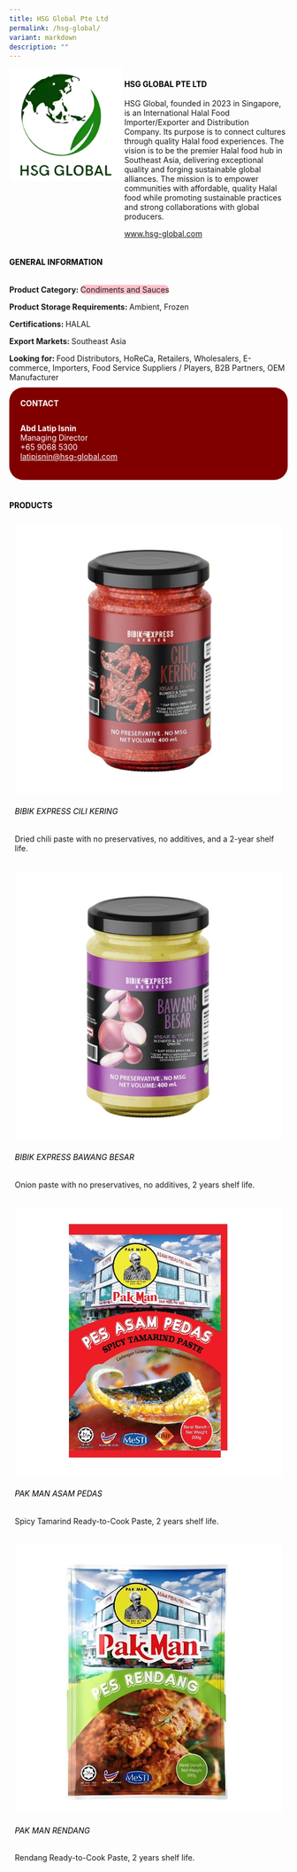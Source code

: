 ```yaml
---
title: HSG Global Pte Ltd
permalink: /hsg-global/
variant: markdown
description: ""
---
```

<div class="flex-paragraph">
	<div style="display: flex; flex-wrap: wrap;" class="flex-container">
		<div style="flex: 1 1 40%; display: block;" class="card sgds">
			<img src="/images/HSG%20Global/hsg_global_logo.png">
		</div>
		<div style="flex: 1 1 58%; display: block; margin-left: 3px" class="card-sgds">
			<h4 style="text-transform: uppercase; color: black;"><b>HSG Global Pte Ltd</b></h4>
			<p>HSG Global, founded in 2023 in Singapore, is an International Halal Food Importer/Exporter and Distribution Company. Its purpose is to connect cultures through quality Halal food experiences. The vision is to be the premier Halal food hub in Southeast Asia, delivering exceptional quality and forging sustainable global alliances. The mission is to empower communities with affordable, quality Halal food while promoting sustainable practices and strong collaborations with global producers.</p>
			<p><a target="_blank" href="https://www.hsg-global.com">www.hsg-global.com</a></p>
		</div>
	</div>
</div>

<h4 style="text-transform: uppercase; color: black;">
	<b>General Information</b>
</h4>
<div style="display: flex; flex-wrap: wrap;" class="flex-container">
	<div style="flex: 1 1 65%; display: block; align-self: stretch" class="card sgds">
		<div class="flex-paragraph">
			<p>
				<b>Product Category: </b>
				<span style="background-color: pink; border-radius: 10px;">Condiments and Sauces</span>
			</p>
			<p>
				<b>Product Storage Requirements: </b>Ambient, Frozen
			</p>
			<p>
				<b>Certifications: </b>HALAL
			</p>
			<p>
				<b>Export Markets: </b>Southeast Asia
			</p>
			<p style="margin-bottom: 10px;">
				<b>Looking for: </b>Food Distributors, HoReCa, Retailers, Wholesalers, E-commerce, Importers, Food Service Suppliers / Players, B2B Partners, OEM Manufacturer
			</p>
		</div>
	</div>
	<div style="flex: 1 1 35%; padding: 10px; display: block; background-color: maroon; border-radius: 25px; align-self: center;" class="card sgds">
		<h4 style="color: white; margin-top: 10px; margin-left: 10px;">CONTACT</h4>
		<div class="flex-paragraph">
			<p style="padding: 10px; color: white;">
				<b>Abd Latip Isnin</b>
				<br>Managing Director<br>+65 9068 5300<br>
				<a style="color: white;" href="mailto:latipisnin@hsg-global.com">latipisnin@hsg-global.com</a>
			</p>
		</div>
	</div>
</div>
<br>
<h4 style="text-transform: uppercase; color: black;">
	<b>Products</b>
</h4>
<div style="display: flex; flex-wrap: wrap;">
	<div style="flex: 1 1 47%; margin: 10px; display: block;" class="card sgds">
		<div style="display: block;" class="flex-image">
			<img src="/images/HSG%20Global/hsg_global_product_01.jpg">
		</div>
		<div class="flex-paragraph">
			<h6 style="text-transform: uppercase; color: black;">Bibik Express Cili Kering</h6>
			<p>Dried chili paste with no preservatives, no additives, and a 2-year shelf life.</p>
		</div>
	</div>
	<div style="flex: 1 1 47%; margin: 10px; display: block;" class="card sgds">
		<div style="display: block;" class="flex-image">
			<img src="/images/HSG%20Global/hsg_global_product_02.jpg">
		</div>
		<div class="flex-paragraph">
			<h6 style="text-transform: uppercase; color: black;">Bibik Express Bawang Besar</h6>
			<p>Onion paste with no preservatives, no additives, 2 years shelf life.</p>
		</div>
	</div>
	<div style="flex: 1 1 47%; margin: 10px; display: block;" class="card sgds">
		<div style="display: block;" class="flex-image">
			<img src="/images/HSG%20Global/hsg_global_product_03.jpg">
		</div>
		<div class="flex-paragraph">
			<h6 style="text-transform: uppercase; color: black;">Pak Man Asam Pedas</h6>
			<p>Spicy Tamarind Ready-to-Cook Paste, 2 years shelf life.</p>
		</div>
	</div>
	<div style="flex: 1 1 47%; margin: 10px; display: block;" class="card sgds">
		<div style="display: block;" class="flex-image">
			<img src="/images/HSG%20Global/hsg_global_product_04.jpg">
		</div>
		<div class="flex-paragraph">
			<h6 style="text-transform: uppercase; color: black;">Pak Man Rendang</h6>
			<p>Rendang Ready-to-Cook Paste, 2 years shelf life.</p>
		</div>
	</div>
</div>